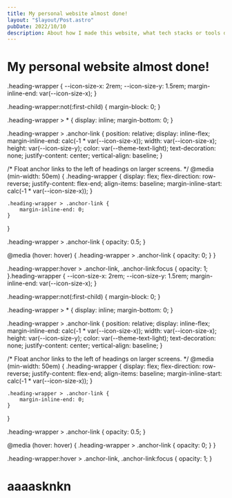 ```yaml
---
title: My personal website almost done!
layout: "$layout/Post.astro"
pubDate: 2022/10/10
description: About how I made this website, what tech stacks or tools did I choose to build this website and what I am going to do next.
---
```



# My personal website almost done!

.heading-wrapper {
	--icon-size-x: 2rem;
	--icon-size-y: 1.5rem;
	margin-inline-end: var(--icon-size-x);
}

.heading-wrapper:not(:first-child) {
	margin-block: 0;
}

.heading-wrapper > * {
	display: inline;
	margin-bottom: 0;
}

.heading-wrapper > .anchor-link {
	position: relative;
	display: inline-flex;
	margin-inline-end: calc(-1 * var(--icon-size-x));
	width: var(--icon-size-x);
	height: var(--icon-size-y);
	color: var(--theme-text-light);
	text-decoration: none;
	justify-content: center;
	vertical-align: baseline;
}

/* Float anchor links to the left of headings on larger screens. */
@media (min-width: 50em) {
	.heading-wrapper {
		display: flex;
		flex-direction: row-reverse;
		justify-content: flex-end;
		align-items: baseline;
		margin-inline-start: calc(-1 * var(--icon-size-x));
	}

	.heading-wrapper > .anchor-link {
		margin-inline-end: 0;
	}
}

.heading-wrapper > .anchor-link {
	opacity: 0.5;
}

@media (hover: hover) {
	.heading-wrapper > .anchor-link {
		opacity: 0;
	}
}

.heading-wrapper:hover > .anchor-link,
.anchor-link:focus {
	opacity: 1;
}.heading-wrapper {
	--icon-size-x: 2rem;
	--icon-size-y: 1.5rem;
	margin-inline-end: var(--icon-size-x);
}

.heading-wrapper:not(:first-child) {
	margin-block: 0;
}

.heading-wrapper > * {
	display: inline;
	margin-bottom: 0;
}

.heading-wrapper > .anchor-link {
	position: relative;
	display: inline-flex;
	margin-inline-end: calc(-1 * var(--icon-size-x));
	width: var(--icon-size-x);
	height: var(--icon-size-y);
	color: var(--theme-text-light);
	text-decoration: none;
	justify-content: center;
	vertical-align: baseline;
}

/* Float anchor links to the left of headings on larger screens. */
@media (min-width: 50em) {
	.heading-wrapper {
		display: flex;
		flex-direction: row-reverse;
		justify-content: flex-end;
		align-items: baseline;
		margin-inline-start: calc(-1 * var(--icon-size-x));
	}

	.heading-wrapper > .anchor-link {
		margin-inline-end: 0;
	}
}

.heading-wrapper > .anchor-link {
	opacity: 0.5;
}

@media (hover: hover) {
	.heading-wrapper > .anchor-link {
		opacity: 0;
	}
}

.heading-wrapper:hover > .anchor-link,
.anchor-link:focus {
	opacity: 1;
}

# aaaasknkn